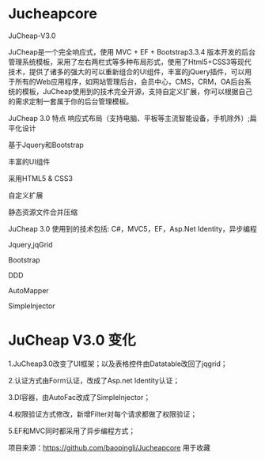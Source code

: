 # Jucheapcore
JuCheap-V3.0



JuCheap是一个完全响应式，使用 MVC + EF + Bootstrap3.3.4 版本开发的后台管理系统模板，采用了左右两栏式等多种布局形式，使用了Html5+CSS3等现代技术，提供了诸多的强大的可以重新组合的UI组件，丰富的jQuery插件，可以用于所有的Web应用程序，如网站管理后台，会员中心，CMS，CRM，OA后台系统的模板，JuCheap使用到的技术完全开源，支持自定义扩展，你可以根据自己的需求定制一套属于你的后台管理模板。

JuCheap 3.0 特点
响应式布局（支持电脑、平板等主流智能设备，手机除外）;扁平化设计

基于Jquery和Bootstrap

丰富的UI组件

采用HTML5 & CSS3

自定义扩展

静态资源文件合并压缩

JuCheap 3.0 使用到的技术包括:
C#，MVC5，EF，Asp.Net Identity，异步编程

Jquery,jqGrid

Bootstrap

DDD

AutoMapper

SimpleInjector

#  JuCheap V3.0 变化
1.JuCheap3.0改变了UI框架；以及表格控件由Datatable改回了jqgrid；

2.认证方式由Form认证，改成了Asp.net Identity认证；

3.DI容器，由AutoFac改成了SimpleInjector；

4.权限验证方式修改，新增Filter对每个请求都做了权限验证；

5.EF和MVC同时都采用了异步编程方式；

项目来源：https://github.com/baopingli/Jucheapcore 用于收藏
